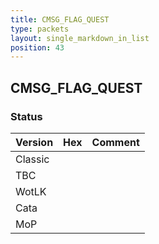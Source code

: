```yaml
---
title: CMSG_FLAG_QUEST
type: packets
layout: single_markdown_in_list
position: 43
---
```


## CMSG_FLAG_QUEST

### Status

Version    | Hex        | Comment
---------- | ---------- | ---------- 
Classic    |            |
TBC        |            |
WotLK      |            |
Cata       |            |
MoP        |            |